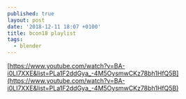 ```yaml
---
published: true
layout: post
date: '2018-12-11 18:07 +0100'
title: bcon18 playlist
tags:
  - blender
---
```

[https://www.youtube.com/watch?v=BA-i0LI7XXE&list=PLa1F2ddGya_-4M5OysmwCKz78bh1HfQ5B](https://www.youtube.com/watch?v=BA-i0LI7XXE&list=PLa1F2ddGya_-4M5OysmwCKz78bh1HfQ5B)
